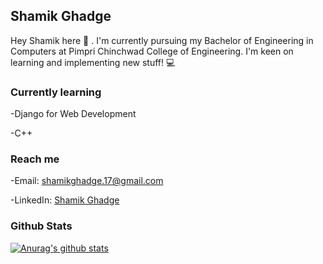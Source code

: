 ## Shamik Ghadge

Hey Shamik here :wave: . I'm currently pursuing my Bachelor of Engineering in Computers at Pimpri Chinchwad College of Engineering.
I'm keen on learning and implementing new stuff! :computer:

### Currently learning

-Django for Web Development

-C++

### Reach me

-Email: shamikghadge.17@gmail.com

-LinkedIn: [Shamik Ghadge](https://www.linkedin.com/in/shamik-ghadge-701513180/)

### Github Stats

[![Anurag's github stats](https://github-readme-stats.vercel.app/api?username=ShamikG17)](https://github.com/anuraghazra/github-readme-stats)

    